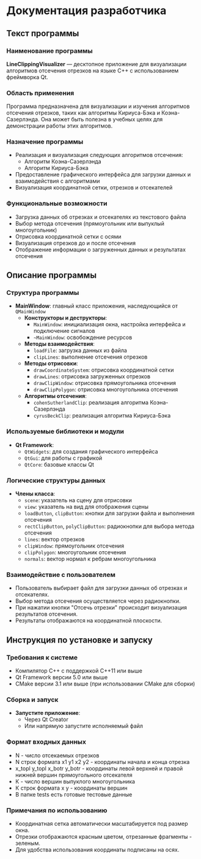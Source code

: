 # Документация разработчика

## Текст программы

### Наименование программы

**LineClippingVisualizer** — десктопное приложение для визуализации алгоритмов отсечения отрезков на языке C++ с использованием фреймворка Qt.

### Область применения

Программа предназначена для визуализации и изучения алгоритмов отсечения отрезков, таких как алгоритмы Кириуса-Бэка и Коэна-Сазерлэнда. Она может быть полезна в учебных целях для демонстрации работы этих алгоритмов.

### Назначение программы

- Реализация и визуализация следующих алгоритмов отсечения:
  - Алгоритм Коэна-Сазерлэнда
  - Алгоритм Кириуса-Бэка
- Предоставление графического интерфейса для загрузки данных и взаимодействия с алгоритмами
- Визуализация координатной сетки, отрезков и отсекателей

### Функциональные возможности

- Загрузка данных об отрезках и отсекателях из текстового файла
- Выбор метода отсечения (прямоугольник или выпуклый многоугольник)
- Отрисовка координатной сетки с осями
- Визуализация отрезков до и после отсечения
- Отображение информации о загруженных данных и результатах отсечения

## Описание программы

### Структура программы

- **MainWindow**: главный класс приложения, наследующийся от `QMainWindow`
  - **Конструкторы и деструкторы**:
    - `MainWindow`: инициализация окна, настройка интерфейса и подключение сигналов
    - `~MainWindow`: освобождение ресурсов
  - **Методы взаимодействия**:
    - `loadFile`: загрузка данных из файла
    - `clipLines`: выполнение отсечения отрезков
  - **Методы отрисовки**:
    - `drawCoordinateSystem`: отрисовка координатной сетки
    - `drawLines`: отрисовка загруженных отрезков
    - `drawClipWindow`: отрисовка прямоугольника отсечения
    - `drawClipPolygon`: отрисовка многоугольника отсечения
  - **Алгоритмы отсечения**:
    - `cohenSutherlandClip`: реализация алгоритма Коэна-Сазерлэнда
    - `cyrusBeckClip`: реализация алгоритма Кириуса-Бэка

### Используемые библиотеки и модули

- **Qt Framework**:
  - `QtWidgets`: для создания графического интерфейса
  - `QtGui`: для работы с графикой
  - `QtCore`: базовые классы Qt

### Логические структуры данных

- **Члены класса**:
  - `scene`: указатель на сцену для отрисовки
  - `view`: указатель на вид для отображения сцены
  - `loadButton`, `clipButton`: кнопки для загрузки файла и выполнения отсечения
  - `rectClipButton`, `polyClipButton`: радиокнопки для выбора метода отсечения
  - `lines`: вектор отрезков
  - `clipWindow`: прямоугольник отсечения
  - `clipPolygon`: многоугольник отсечения
  - `normals`: вектор нормал к ребрам многоугольника

### Взаимодействие с пользователем

- Пользователь выбирает файл для загрузки данных об отрезках и отсекателях.
- Выбор метода отсечения осуществляется через радиокнопки.
- При нажатии кнопки "Отсечь отрезки" происходит визуализация результатов отсечения.
- Результаты отображаются на координатной плоскости.

## Инструкция по установке и запуску

### Требования к системе

- Компилятор C++ с поддержкой C++11 или выше
- Qt Framework версии 5.0 или выше
- CMake версии 3.1 или выше (при использовании CMake для сборки)

### Сборка и запуск

- **Запустите приложение**:
  - Через Qt Creator
  - Или напрямую запустите исполняемый файл

### Формат входных данных
- N - число отсекаемых отрезков
- N строк формата х1 у1 х2 у2 - координаты начала и конца отрезка
- x_topl y_topl x_botr y_botr - координаты левой верхней и правой нижней вершин прямоугольного отсекателя
- К - число вершин выпуклого многоугольника
- К строк формата х у - координаты вершин
- В папке tests есть готовые тестовые данные

### Примечания по использованию

- Координатная сетка автоматически масштабируется под размер окна.
- Отрезки отображаются красным цветом, отрезанные фрагменты - зеленым.
- Для удобства использования координаты подписаны на осях.

